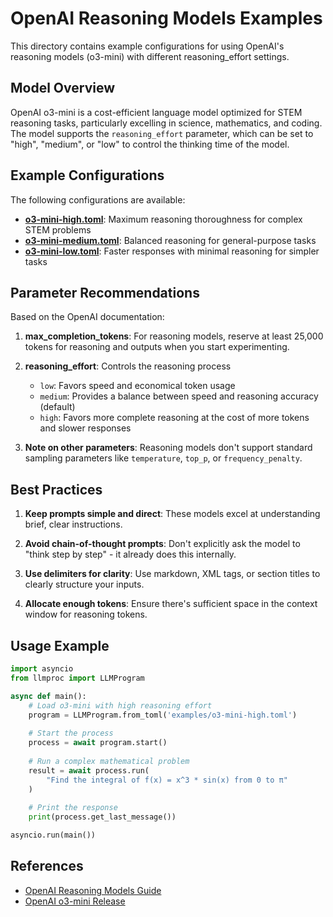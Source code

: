 # OpenAI Reasoning Models Examples

This directory contains example configurations for using OpenAI's reasoning models (o3-mini) with different reasoning_effort settings.

## Model Overview

OpenAI o3-mini is a cost-efficient language model optimized for STEM reasoning tasks, particularly excelling in science, mathematics, and coding. The model supports the `reasoning_effort` parameter, which can be set to "high", "medium", or "low" to control the thinking time of the model.

## Example Configurations

The following configurations are available:

- **[o3-mini-high.toml](../o3-mini-high.toml)**: Maximum reasoning thoroughness for complex STEM problems
- **[o3-mini-medium.toml](../o3-mini-medium.toml)**: Balanced reasoning for general-purpose tasks
- **[o3-mini-low.toml](../o3-mini-low.toml)**: Faster responses with minimal reasoning for simpler tasks

## Parameter Recommendations

Based on the OpenAI documentation:

1. **max_completion_tokens**: For reasoning models, reserve at least 25,000 tokens for reasoning and outputs when you start experimenting.

2. **reasoning_effort**: Controls the reasoning process
   - `low`: Favors speed and economical token usage
   - `medium`: Provides a balance between speed and reasoning accuracy (default)
   - `high`: Favors more complete reasoning at the cost of more tokens and slower responses

3. **Note on other parameters**: Reasoning models don't support standard sampling parameters like `temperature`, `top_p`, or `frequency_penalty`.

## Best Practices

1. **Keep prompts simple and direct**: These models excel at understanding brief, clear instructions.

2. **Avoid chain-of-thought prompts**: Don't explicitly ask the model to "think step by step" - it already does this internally.

3. **Use delimiters for clarity**: Use markdown, XML tags, or section titles to clearly structure your inputs.

4. **Allocate enough tokens**: Ensure there's sufficient space in the context window for reasoning tokens.

## Usage Example

```python
import asyncio
from llmproc import LLMProgram

async def main():
    # Load o3-mini with high reasoning effort
    program = LLMProgram.from_toml('examples/o3-mini-high.toml')
    
    # Start the process
    process = await program.start()
    
    # Run a complex mathematical problem
    result = await process.run(
        "Find the integral of f(x) = x^3 * sin(x) from 0 to π"
    )
    
    # Print the response
    print(process.get_last_message())

asyncio.run(main())
```

## References

- [OpenAI Reasoning Models Guide](https://platform.openai.com/docs/guides/reasoning)
- [OpenAI o3-mini Release](https://openai.com/index/openai-o3-mini/)